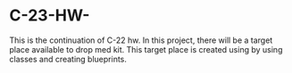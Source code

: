 # C-23-HW-
This is the continuation of C-22 hw. In this project, there will be a target place available to drop med kit. This target place is created using by using classes and creating blueprints.
